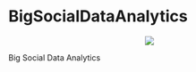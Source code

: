 # BigSocialDataAnalytics

<p align="center">
  <img src="https://raw.githubusercontent.com/jjussila/BigSocialDataAnalytics/inforte.png"/>
</p>

Big Social Data Analytics
